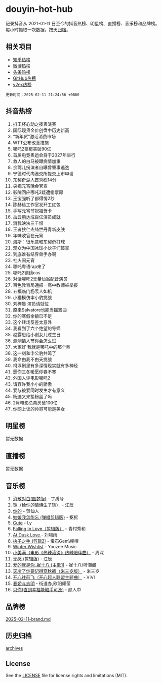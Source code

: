 # douyin-hot-hub

记录抖音从 2021-01-11 日至今的抖音热榜、明星榜、直播榜、音乐榜和品牌榜。每小时抓取一次数据，按天[归档](archives)。

## 相关项目

- [知乎热榜](https://github.com/lonnyzhang423/zhihu-hot-hub)
- [微博热榜](https://github.com/lonnyzhang423/weibo-hot-hub)
- [头条热榜](https://github.com/lonnyzhang423/toutiao-hot-hub)
- [GitHub热榜](https://github.com/lonnyzhang423/github-hot-hub)
- [v2ex热榜](https://github.com/lonnyzhang423/v2ex-hot-hub)


`更新时间：2025-02-11 21:24:56 +0800`

## 抖音热榜

1. 抖王杯心动之夜表演赛
1. 国际现货金价创盘中历史新高
1. “新年货”激活消费市场
1. WTT公布改革措施
1. 哪吒2票房突破90亿
1. 首届电竞奥运会将于2027年举行
1. 救人的白马被曝病情加重
1. 余莺儿扮演者自曝曾肇事逃逸
1. 宁德时代向港交所提交上市申请
1. 东契奇湖人首秀砍14分
1. 央视元宵晚会官宣
1. 影院回应哪吒2疑遭偷票房
1. 王宝强听了都得愣2秒
1. 陈赫给工作室发开工红包
1. 手写元宵节祝福贺卡
1. 岳云鹏达成百亿演员成就
1. 消我泱泱三千恨
1. 王者狄仁杰绮世丹青新皮肤
1. 年味收官在元宵
1. 海斯：很乐意和东契奇打球
1. 观众为中国冰球小伙子们鼓掌
1. 到底谁有结界兽手办啊
1. 社火闹元宵
1. 哪吒粤语rap来了
1. 哪吒2铜镜cos
1. 对话哪吒2无量仙翁配音演员
1. 百色教育局通报一高中教师被举报
1. 五福临门杨羡人如机
1. 小猫模仿申小豹挑战
1. 刘梓晨 演员请就位
1. 原来Salvatore也能当摇篮曲
1. 你的寒假余额已不足
1. 这个转场反差太意外
1. 我看到了六个绝望的导师
1. 赵露思给小谢女儿过生日
1. 测测情人节你会怎么过
1. 大家好 我就是哪吒中的那个鼎
1. 这一刻和申公豹共鸣了
1. 我命由我不由天挑战
1. 柯淳剧里有多深情现实就有多神经
1. 愿你三冬暖愿你春不寒
1. 外国人评电影哪吒2
1. 请容许我小小的骄傲
1. 爱与被爱同时发生才有意义
1. 杨迪又来接粉丝了吗
1. 2月电影总票房破100亿
1. 你网上谈的帅哥可能是美女

## 明星榜

暂无数据

## 直播榜

暂无数据

## 音乐榜

1. [消散对白(圆梦版)](https://sf5-hl-cdn-tos.douyinstatic.com/obj/tos-cn-ve-2774/og4jB5I5IizzoZVAAAzWgBMAsMDWoArfwBOiFs) - 丁禹兮
1. [锈（给你的情诗生了锈）](https://sf5-hl-cdn-tos.douyinstatic.com/obj/tos-cn-ve-2774/o8a1PBtVqIYbPEGK6e5A4egedVMdm3fCIz6bbE) - 江辰
1. [你的](https://sf5-hl-cdn-tos.douyinstatic.com/obj/tos-cn-ve-2774/oYuIeKf42jB7sEV6B2upMdpYAgfrQWj0FeRegh) - 贺仙人
1. [姑娘我怎能忘 (弹唱剪辑版)](https://sf5-hl-cdn-tos.douyinstatic.com/obj/tos-cn-ve-2774/okamwrBGEMz6illuEofAsMV4yzF5tVWbBiA5AI) - 抠抠
1. [Cute](https://sf3-cdn-tos.douyinstatic.com/obj/tos-cn-ve-2774/o4IbIzHWKAAB4wsS5qMBRiiAlEBGTpQRNfFvuo) - Ly
1. [Falling In Love（剪辑版）](https://sf5-hl-cdn-tos.douyinstatic.com/obj/tos-cn-ve-2774/o8ajpA8zzgBPahbBIO8AcKGBLJezFCRd1wfP9f) - 青村秀和
1. [ At Dusk  Love ](https://sf5-hl-cdn-tos.douyinstatic.com/obj/tos-cn-ve-2774/o8CrpCf5CaYgI4ZrtQgMQAFEfuGqNnRSDQAPBc) - 刘嗨雨
1. [执子之手 (剪辑2)](https://sf5-hl-cdn-tos.douyinstatic.com/obj/tos-cn-ve-2774/oUoZLQjCc31XzqsBnBQUNgeKtYPBcgbFDwtfcu) - 宝石Gem\哩哩
1. [Winter Wishlist](https://sf5-hl-cdn-tos.douyinstatic.com/obj/tos-cn-ve-2774/oIIgUOeamCFCVAzxN6MFRLIBlLGpUqQxeeHrLE) - Youzee Music
1. [小美满（电影《热辣滚烫》热辣陪伴曲）](https://sf5-hl-cdn-tos.douyinstatic.com/obj/tos-cn-ve-2774/o0GAn2lSgfZIDUgtevCGDQYnFg4CwnrBaxbTZL) - 周深
1. [无感 (剪辑版)](https://sf5-hl-cdn-tos.douyinstatic.com/obj/tos-cn-ve-2774/o0eIsUzJBDlQaQFC5OFlgbMEZC1TFYBftOBn6p) - 江辰
1. [爱的就是你_崔十八 (主歌1)](https://sf5-hl-cdn-tos.douyinstatic.com/obj/tos-cn-ve-2774/oI5BO5DhFZ6UTcNCnZaOCBLtZ7WIMQGfgnXf5E) - 崔十八/听潮阁
1. [天冷了你要记得穿秋裤（米三岁版）](https://sf6-cdn-tos.douyinstatic.com/obj/tos-cn-ve-2774/oQlIwVIDWiZ6BQilAorS7MA0AgCkQDvcZAdm1) - 米三岁
1. [开心往前飞（开心超人联盟主题曲）](https://sf5-hl-cdn-tos.douyinstatic.com/obj/tos-cn-ve-2774/9d8fb7c82cf1421fb93a9fe925275e0a) - VIVI
1. [春娇与志明](https://sf5-hl-cdn-tos.douyinstatic.com/obj/tos-cn-ve-2774/e530d8fceb7044b39707d7f9ff54add1) - 街道办,欧阳耀莹
1. [只你(直到幸福能触手可及)](https://sf5-hl-cdn-tos.douyinstatic.com/obj/tos-cn-ve-2774/o0lBkRDzFTeaVSUz3ZZSCBVtZ5DIMQGfgmEAuE) - 颜人中

## 品牌榜

[2025-02-11-brand.md](archives/2025-02-11-brand.md)

## 历史归档

[archives](archives)

## License

See the [LICENSE](LICENSE) file for license rights and limitations (MIT).
